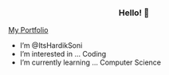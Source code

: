 <h3 align="center">Hello! 👋</h3>

<p alingn="center">
   <a href="bit.ly/Hardik_Soni" targate="_blank">
      My Portfolio
   </a>
   </p>
   

-  I’m @ItsHardikSoni
-  I’m interested in ... Coding
-  I’m currently learning ... Computer Science 
